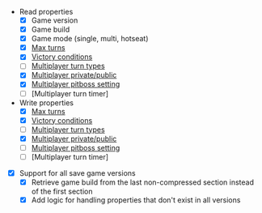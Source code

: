- Read properties
  - [x] Game version
  - [x] Game build
  - [x] Game mode (single, multi, hotseat)
  - [x] [Max turns](https://gaming.stackexchange.com/a/273907/154341)
  - [x] [Victory conditions](https://gaming.stackexchange.com/a/273907/154341)
  - [ ] [Multiplayer turn types](http://blog.frank-mich.com/civilization-v-how-to-change-turn-type-of-a-started-game/)
  - [x] [Multiplayer private/public](https://github.com/Canardlaquay/Civ5SavePrivate/blob/master/Civ5PrivateSave/Form1.cs)
  - [x] [Multiplayer pitboss setting](https://github.com/Bownairo/Civ5SaveEditor/blob/master/SaveEditor.c)
  - [ ] [Multiplayer turn timer]
- Write properties
  - [x] [Max turns](https://gaming.stackexchange.com/a/273907/154341)
  - [x] [Victory conditions](https://gaming.stackexchange.com/a/273907/154341)
  - [ ] [Multiplayer turn types](http://blog.frank-mich.com/civilization-v-how-to-change-turn-type-of-a-started-game/)
  - [x] [Multiplayer private/public](https://github.com/Canardlaquay/Civ5SavePrivate/blob/master/Civ5PrivateSave/Form1.cs)
  - [ ] [Multiplayer pitboss setting](https://github.com/Bownairo/Civ5SaveEditor/blob/master/SaveEditor.c)
  - [ ] [Multiplayer turn timer]
- [x] Support for all save game versions
  - [x] Retrieve game build from the last non-compressed section instead of the first section
  - [x] Add logic for handling properties that don't exist in all versions
